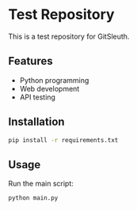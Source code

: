 # Test Repository

This is a test repository for GitSleuth.

## Features
- Python programming
- Web development
- API testing

## Installation
```bash
pip install -r requirements.txt
```

## Usage
Run the main script:
```python
python main.py
```
